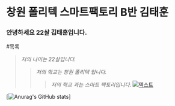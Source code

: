 # 창원 폴리텍 스마트팩토리 B반 김태훈

### 안녕하세요 22살 김태훈입니다.


#목록
>_저의 나이는 22살입니다._
> > _저의 학교는 창원 폴리텍 입니다._
> > > _저의 학교 과는 스마트 팩토리입니다._
> > > [![텍스트](http://cfile24.uf.tistory.com/image/2444873B57E257821FA2AE)](https://unity3d.com/kr)



[![Anurag's GitHub stats](https://github-readme-stats.vercel.app/api?username=Taehoon20)]



